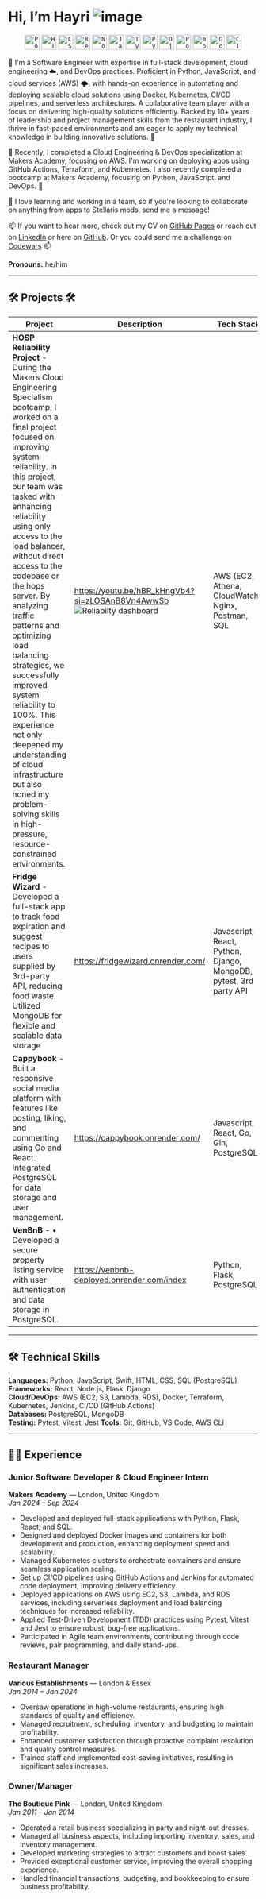# Hi, I’m Hayri ![image](https://github.com/user-attachments/assets/ead553a8-6dd4-44df-8420-66732b98c0da)

<div align="center">
  <code><img width="30" src="https://user-images.githubusercontent.com/25181517/192109061-e138ca71-337c-4019-8d42-4792fdaa7128.png" alt="Postman" title="Postman"/></code>
  <code><img width="30" src="https://user-images.githubusercontent.com/25181517/192158954-f88b5814-d510-4564-b285-dff7d6400dad.png" alt="HTML" title="HTML"/></code>
  <code><img width="30" src="https://user-images.githubusercontent.com/25181517/183898674-75a4a1b1-f960-4ea9-abcb-637170a00a75.png" alt="CSS" title="CSS"/></code>
  <code><img width="30" src="https://user-images.githubusercontent.com/25181517/183897015-94a058a6-b86e-4e42-a37f-bf92061753e5.png" alt="React" title="React"/></code>
  <code><img width="30" src="https://user-images.githubusercontent.com/25181517/183568594-85e280a7-0d7e-4d1a-9028-c8c2209e073c.png" alt="Node.js" title="Node.js"/></code>
  <code><img width="30" src="https://user-images.githubusercontent.com/25181517/117447155-6a868a00-af3d-11eb-9cfe-245df15c9f3f.png" alt="JavaScript" title="JavaScript"/></code>
  <code><img width="30" src="https://user-images.githubusercontent.com/25181517/183890598-19a0ac2d-e88a-4005-a8df-1ee36782fde1.png" alt="TypeScript" title="TypeScript"/></code>
  <code><img width="30" src="https://user-images.githubusercontent.com/25181517/183423507-c056a6f9-1ba8-4312-a350-19bcbc5a8697.png" alt="Python" title="Python"/></code>
  <code><img width="30" src="https://github.com/marwin1991/profile-technology-icons/assets/62091613/9bf5650b-e534-4eae-8a26-8379d076f3b4" alt="Django" title="Django"/></code>
  <code><img width="30" src="https://user-images.githubusercontent.com/25181517/117208740-bfb78400-adf5-11eb-97bb-09072b6bedfc.png" alt="PostgreSQL" title="PostgreSQL"/></code>
  <code><img width="30" src="https://user-images.githubusercontent.com/25181517/182884177-d48a8579-2cd0-447a-b9a6-ffc7cb02560e.png" alt="mongoDB" title="mongoDB"/></code>
  <code><img width="30" src="https://user-images.githubusercontent.com/25181517/117207330-263ba280-adf4-11eb-9b97-0ac5b40bc3be.png" alt="Docker" title="Docker"/></code>
  <code><img width="30" src="https://user-images.githubusercontent.com/25181517/183868728-b2e11072-00a5-47e2-8a4e-4ebbb2b8c554.png" alt="CI/CD" title="CI/CD"/></code>
</div>

👀  I'm a Software Engineer with expertise in full-stack development, cloud engineering ☁️, and DevOps practices. Proficient in Python, JavaScript, and cloud services (AWS) 🌩️, with hands-on experience in automating and deploying scalable cloud solutions using Docker, Kubernetes, CI/CD pipelines, and serverless architectures. A collaborative team player with a focus on delivering high-quality solutions efficiently. Backed by 10+ years of leadership and project management skills from the restaurant industry, I thrive in fast-paced environments and am eager to apply my technical knowledge in building innovative solutions. 👀

🌱 Recently, I completed a Cloud Engineering & DevOps specialization at Makers Academy, focusing on AWS. I'm working on deploying apps using GitHub Actions, Terraform, and Kubernetes. I also recently completed a bootcamp at Makers Academy, focusing on Python, JavaScript, and DevOps. 🌱

💞️ I love learning and working in a team, so if you're looking to collaborate on anything from apps to Stellaris mods, send me a message!

📫 If you want to hear more, check out my CV on [GitHub Pages]() or reach out on [LinkedIn](https://www.linkedin.com/in/hayri-ozdemir-29a229199/) or here on [GitHub](https://github.com/Hyrozdmr). Or you could send me a challenge on [Codewars](https://www.codewars.com/users/Hayri0zdemir) 📫

**Pronouns:** he/him

---

## 🛠️ Projects 🛠️

| Project        | Description                                                                                 | Tech Stack                                         |
|----------------|---------------------------------------------------------------------------------------------|----------------------------------------------------|
|**HOSP Reliability Project** - During the Makers Cloud Engineering Specialism bootcamp, I worked on a final project focused on improving system reliability. In this project, our team was tasked with enhancing reliability using only access to the load balancer, without direct access to the codebase or the hops server. By analyzing traffic patterns and optimizing load balancing strategies, we successfully improved system reliability to 100%. This experience not only deepened my understanding of cloud infrastructure but also honed my problem-solving skills in high-pressure, resource-constrained environments.|https://youtu.be/hBR_kHngVb4?si=zLOSAnB8Vn4AwwSb   ![Reliabilty dashboard](https://github.com/user-attachments/assets/177020ce-54e5-40df-befb-85a3f5811b95)|AWS (EC2, Athena, CloudWatch), Nginx, Postman, SQL
|**Fridge Wizard** - Developed a full-stack app to track food expiration and suggest recipes to users supplied by 3rd-party API, reducing food waste. Utilized MongoDB for flexible and scalable data storage|https://fridgewizard.onrender.com/|Javascript, React, Python, Django, MongoDB, pytest, 3rd party API|
|**Cappybook** - Built a responsive social media platform with features like posting, liking, and commenting using Go and React. Integrated PostgreSQL for data storage and user management.|https://cappybook.onrender.com/|Javascript, React, Go, Gin, PostgreSQL|
|**VenBnB** - •	Developed a secure property listing service with user authentication and data storage in PostgreSQL.|https://venbnb-deployed.onrender.com/index|Python, Flask, PostgreSQL|

---

## 🛠️ Technical Skills

**Languages:** Python, JavaScript, Swift, HTML, CSS, SQL (PostgreSQL)  
**Frameworks:** React, Node.js, Flask, Django  
**Cloud/DevOps:** AWS (EC2, S3, Lambda, RDS), Docker, Terraform, Kubernetes, Jenkins, CI/CD (GitHub Actions)  
**Databases:** PostgreSQL, MongoDB  
**Testing:** Pytest, Vitest, Jest
**Tools:** Git, GitHub, VS Code, AWS CLI

---

## 🧑‍💻 Experience

### Junior Software Developer & Cloud Engineer Intern  
**Makers Academy** — London, United Kingdom  
*Jan 2024 – Sep 2024*

- Developed and deployed full-stack applications with Python, Flask, React, and SQL.
- Designed and deployed Docker images and containers for both development and production, enhancing deployment speed and scalability.
- Managed Kubernetes clusters to orchestrate containers and ensure seamless application scaling.
- Set up CI/CD pipelines using GitHub Actions and Jenkins for automated code deployment, improving delivery efficiency.
- Deployed applications on AWS using EC2, S3, Lambda, and RDS services, including serverless deployment and load balancing techniques for increased reliability.
- Applied Test-Driven Development (TDD) practices using Pytest, Vitest and Jest to ensure robust, bug-free applications.
- Participated in Agile team environments, contributing through code reviews, pair programming, and daily stand-ups.

### Restaurant Manager  
**Various Establishments** — London & Essex  
*Jan 2014 – Jan 2024*

- Oversaw operations in high-volume restaurants, ensuring high standards of quality and efficiency.
- Managed recruitment, scheduling, inventory, and budgeting to maintain profitability.
- Enhanced customer satisfaction through proactive complaint resolution and quality control measures.
- Trained staff and implemented cost-saving initiatives, resulting in significant sales increases.

### Owner/Manager  
**The Boutique Pink** — London, United Kingdom  
*Jan 2011 – Jan 2014*

- Operated a retail business specializing in party and night-out dresses.
- Managed all business aspects, including importing inventory, sales, and inventory management.
- Developed marketing strategies to attract customers and boost sales.
- Provided exceptional customer service, improving the overall shopping experience.
- Handled financial transactions, budgeting, and bookkeeping to ensure business profitability.
